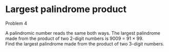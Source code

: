 # Largest palindrome product

Problem 4   

A palindromic number reads the same both ways. The largest palindrome made from the product of two 2-digit numbers is 9009 = 91 × 99.  
Find the largest palindrome made from the product of two 3-digit numbers.  
